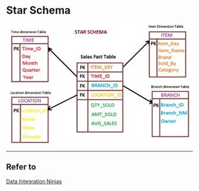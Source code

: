 # Star Schema
![star_schema](img/star_schema.jpg)




---
## Refer to
[Data Integration Ninjas](http://www.dataintegration.ninja/loading-star-schema-dimensions-facts-in-parallel/)